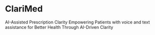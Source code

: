 # ClariMed
AI-Assisted Prescription Clarity Empowering Patients with voice and text assistance for Better Health Through AI-Driven Clarity
